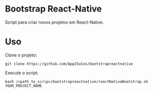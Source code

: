 # Bootstrap React-Native

Script para criar novos projetos em React-Native. 

# Uso

Clone o projeto: 

```Shell
git clone https://github.com/App2Sales/bootstrapreactnative
``` 

Execute o script: 

```Shell
bash /<path_to_scrip>/bootstrapreactnative/reactNativeBootstrap.sh YOUR_PROJECT_NAME
``` 